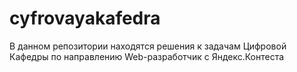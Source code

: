 # cyfrovayakafedra
В данном репозитории находятся решения к задачам Цифровой Кафедры по направлению Web-разработчик с Яндекс.Контеста 
